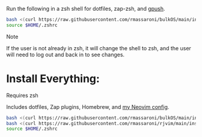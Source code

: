 Run the following in a zsh shell for dotfiles, zap-zsh, and [gpush](https://github.com/rmassaroni/gpush). 

```bash
bash <(curl https://raw.githubusercontent.com/rmassaroni/bulkOS/main/install.sh);
source $HOME/.zshrc
```

> [!NOTE]
> If the user is not already in zsh, it will change the shell to zsh, and the user will need to log out and back in to see changes.


# Install Everything:
Requires zsh

Includes dotfiles, Zap plugins, Homebrew, and [my Neovim config](https://github.com/rmassaroni/rjvim).
```bash
bash <(curl https://raw.githubusercontent.com/rmassaroni/bulkOS/main/install.sh); 
bash <(curl https://raw.githubusercontent.com/rmassaroni/rjvim/main/install.sh); 
source $HOME/.zshrc
```

